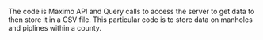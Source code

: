  The code is Maximo API and Query calls to access the server to get data to then store it in a CSV file. This particular code is to store data on manholes and piplines within a county.

